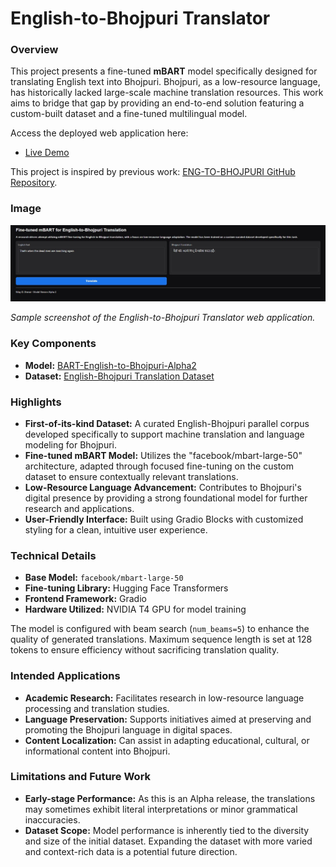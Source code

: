 # English-to-Bhojpuri Translator

### Overview

This project presents a fine-tuned **mBART** model specifically designed for translating English text into Bhojpuri. Bhojpuri, as a low-resource language, has historically lacked large-scale machine translation resources. This work aims to bridge that gap by providing an end-to-end solution featuring a custom-built dataset and a fine-tuned multilingual model.

Access the deployed web application here:

- [Live Demo](https://huggingface.co/spaces/nilayshenai/English-to-Bhojpuri-Translator)

This project is inspired by previous work: [ENG-TO-BHOJPURI GitHub Repository](https://github.com/NilayShenai/ENG-TO-BHOJPURI).

### Image

![App Screenshot](https://raw.githubusercontent.com/NilayShenai/English-to-Bhojpuri-Translator/main/images/screenshot.jpg)

*Sample screenshot of the English-to-Bhojpuri Translator web application.*


### Key Components

- **Model:** [BART-English-to-Bhojpuri-Alpha2](https://huggingface.co/nilayshenai/BART-English-to-Bhojpuri-Alpha2)
- **Dataset:** [English-Bhojpuri Translation Dataset](https://huggingface.co/datasets/nilayshenai/English-Bhojpuri_Translation_Dataset)

### Highlights

- **First-of-its-kind Dataset:** A curated English-Bhojpuri parallel corpus developed specifically to support machine translation and language modeling for Bhojpuri.
- **Fine-tuned mBART Model:** Utilizes the "facebook/mbart-large-50" architecture, adapted through focused fine-tuning on the custom dataset to ensure contextually relevant translations.
- **Low-Resource Language Advancement:** Contributes to Bhojpuri's digital presence by providing a strong foundational model for further research and applications.
- **User-Friendly Interface:** Built using Gradio Blocks with customized styling for a clean, intuitive user experience.

### Technical Details

- **Base Model:** `facebook/mbart-large-50`
- **Fine-tuning Library:** Hugging Face Transformers
- **Frontend Framework:** Gradio
- **Hardware Utilized:** NVIDIA T4 GPU for model training

The model is configured with beam search (`num_beams=5`) to enhance the quality of generated translations. Maximum sequence length is set at 128 tokens to ensure efficiency without sacrificing translation quality.

### Intended Applications

- **Academic Research:** Facilitates research in low-resource language processing and translation studies.
- **Language Preservation:** Supports initiatives aimed at preserving and promoting the Bhojpuri language in digital spaces.
- **Content Localization:** Can assist in adapting educational, cultural, or informational content into Bhojpuri.

### Limitations and Future Work

- **Early-stage Performance:** As this is an Alpha release, the translations may sometimes exhibit literal interpretations or minor grammatical inaccuracies.
- **Dataset Scope:** Model performance is inherently tied to the diversity and size of the initial dataset. Expanding the dataset with more varied and context-rich data is a potential future direction.


